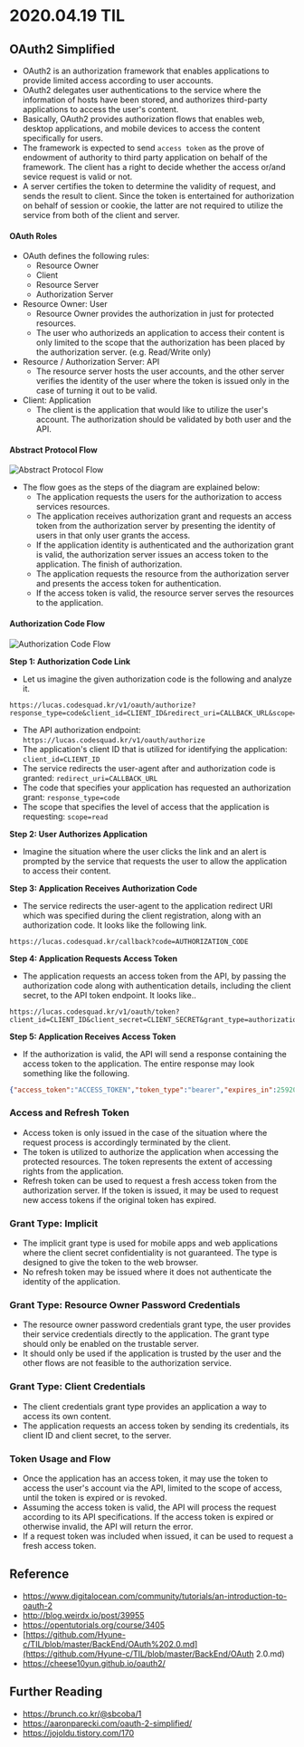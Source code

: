 # 2020.04.19 TIL

## OAuth2 Simplified

* OAuth2 is an authorization framework that enables applications to provide limited access according to user accounts.
* OAuth2 delegates user authentications to the service where the information of hosts have been stored, and authorizes third-party applications to access the user's content.
* Basically, OAuth2 provides authorization flows that enables web, desktop applications, and mobile devices to access the content specifically for users.
* The framework is expected to send ```access token``` as the prove of endowment of authority to third party application on behalf of the framework. The client has a right to decide whether the access or/and sevice request is valid or not.
* A server certifies the token to determine the validity of request, and sends the result to client. Since the token is entertained for authorization on behalf of session or cookie, the latter are not required to utilize the service from both of the client and server.

#### OAuth Roles

* OAuth defines the following rules:
  * Resource Owner
  * Client
  * Resource Server
  * Authorization Server
* Resource Owner: User
  * Resource Owner provides the authorization in just for protected resources.
  * The user who authorizeds an application to access their content is only limited to the scope that the authorization has been placed by the authorization server. (e.g. Read/Write only)
* Resource / Authorization Server: API
  * The resource server hosts the user accounts, and the other server verifies the identity of the user where the token is issued only in the case of turning it out to be valid.
* Client: Application
  * The client is the application that would like to utilize the user's account. The authorization should be validated by both user and the API.

#### Abstract Protocol Flow

![Abstract Protocol Flow](https://assets.digitalocean.com/articles/oauth/abstract_flow.png)

* The flow goes as the steps of the diagram are explained below:
  * The application requests the users for the authorization to access services resources.
  * The application receives authorization grant and requests an access token from the authorization server by presenting the identity of users in that only user grants the access.
  * If the application identity is authenticated and the authorization grant is valid, the authorization server issues an access token to the application. The finish of authorization.
  * The application requests the resource from the authorization server and presents the access token for authentication.
  * If the access token is valid, the resource server serves the resources to the application.

#### Authorization Code Flow

![Authorization Code Flow](https://assets.digitalocean.com/articles/oauth/auth_code_flow.png)

**Step 1: Authorization Code Link**

* Let us imagine the given authorization code is the following and analyze it.

```
https://lucas.codesquad.kr/v1/oauth/authorize?response_type=code&client_id=CLIENT_ID&redirect_uri=CALLBACK_URL&scope=read
```

* The API authorization endpoint: ```https://lucas.codesquad.kr/v1/oauth/authorize```
* The application's client ID that is utilized for identifying the application: ```client_id=CLIENT_ID```
* The service redirects the user-agent after and authorization code is granted: ```redirect_uri=CALLBACK_URL```
* The code that specifies your application has requested an authorization grant: ```response_type=code```
* The scope that specifies the level of access that the application is requesting: ```scope=read```

**Step 2: User Authorizes Application**

* Imagine the situation where the user clicks the link and an alert is prompted by the service that requests the user to allow the application to access their content.

**Step 3: Application Receives Authorization Code**

* The service redirects the user-agent to the application redirect URI which was specified during the client registration, along with an authorization code. It looks like the following link.

```
https://lucas.codesquad.kr/callback?code=AUTHORIZATION_CODE
```

**Step 4: Application Requests Access Token**

* The application requests an access token from the API, by passing the authorization code along with authentication details, including the client secret, to the API token endpoint. It looks like..

```
https://lucas.codesquad.kr/v1/oauth/token?client_id=CLIENT_ID&client_secret=CLIENT_SECRET&grant_type=authorization_code&code=AUTHORIZATION_CODE&redirect_uri=CALLBACK_URL
```

**Step 5: Application Receives Access Token**

* If the authorization is valid, the API will send a response containing the access token to the application. The entire response may look something like the following.

```JSON
{"access_token":"ACCESS_TOKEN","token_type":"bearer","expires_in":2592000,"refresh_token":"REFRESH_TOKEN","scope":"read","uid":100101,"info":{"name":"Mark E. Mark","email":"mark@thefunkybunch.com"}}
```

### Access and Refresh Token

* Access token is only issued in the case of the situation where the request process is accordingly terminated by the client.
* The token is utilized to authorize the application when accessing the protected resources. The token represents the extent of accessing rights from the application.
* Refresh token can be used to request a fresh access token from the authorization server. If the token is issued, it may be used to request new access tokens if the original token has expired.

### Grant Type: Implicit

* The implicit grant type is used for mobile apps and web applications where the client secret confidentiality is not guaranteed. The type is designed to give the token to the web browser.
* No refresh token may be issued where it does not authenticate the identity of the application.

### Grant Type: Resource Owner Password Credentials

* The resource owner password credentials grant type, the user provides their service credentials directly to the application. The grant type should only be enabled on the trustable server.
* It should only be used if the application is trusted by the user and the other flows are not feasible to the authorization service.

### Grant Type: Client Credentials

* The client credentials grant type provides an application a way to access its own content.
* The application requests an access token by sending its credentials, its client ID and client secret, to the server.

### Token Usage and Flow

* Once the application has an access token, it may use the token to access the user's account via the API, limited to the scope of access, until the token is expired or is revoked.
* Assuming the access token is valid, the API will process the request according to its API specifications. If the access token is expired or otherwise invalid, the API will return the error.
* If a request token was included when issued, it can be used to request a fresh access token.

## Reference

* https://www.digitalocean.com/community/tutorials/an-introduction-to-oauth-2
* http://blog.weirdx.io/post/39955
* https://opentutorials.org/course/3405
* [https://github.com/Hyune-c/TIL/blob/master/BackEnd/OAuth%202.0.md](https://github.com/Hyune-c/TIL/blob/master/BackEnd/OAuth 2.0.md)
* https://cheese10yun.github.io/oauth2/

## Further Reading

* https://brunch.co.kr/@sbcoba/1
* https://aaronparecki.com/oauth-2-simplified/
* https://jojoldu.tistory.com/170